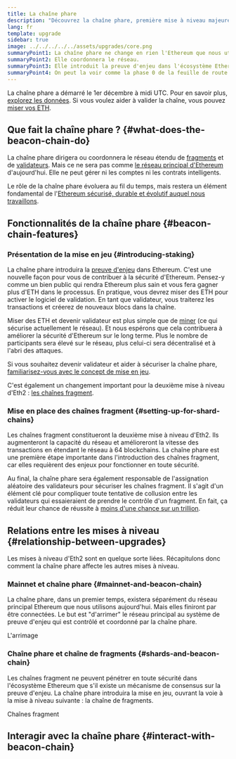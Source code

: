 ```yaml
---
title: La chaîne phare
description: "Découvrez la chaîne phare, première mise à niveau majeure Eth2 d'Ethereum."
lang: fr
template: upgrade
sidebar: true
image: ../../../../../assets/upgrades/core.png
summaryPoint1: La chaîne phare ne change en rien l'Ethereum que nous utilisons aujourd'hui.
summaryPoint2: Elle coordonnera le réseau.
summaryPoint3: Elle introduit la preuve d'enjeu dans l'écosystème Ethereum.
summaryPoint4: On peut la voir comme la phase 0 de la feuille de route.
---
```


<UpgradeStatus isShipped date="Expédié!">
    La chaîne phare a démarré le 1er décembre à midi UTC. Pour en savoir plus, <a href="https://beaconscan.com/">explorez les données</a>. Si vous voulez aider à valider la chaîne, vous pouvez <a href="/staking/">miser vos ETH</a>.
</UpgradeStatus>

## Que fait la chaîne phare ? {#what-does-the-beacon-chain-do}

La chaîne phare dirigera ou coordonnera le réseau étendu de [fragments](/upgrades/shard-chains/) et de [validateurs](/staking/). Mais ce ne sera pas comme [le réseau principal d'Ethereum](/glossary/#mainnet) d'aujourd'hui. Elle ne peut gérer ni les comptes ni les contrats intelligents.

Le rôle de la chaîne phare évoluera au fil du temps, mais restera un élément fondamental de l'[Ethereum sécurisé, durable et évolutif auquel nous travaillons](/upgrades/vision/).

## Fonctionnalités de la chaîne phare {#beacon-chain-features}

### Présentation de la mise en jeu {#introducing-staking}

La chaîne phare introduira la [preuve d'enjeu](/developers/docs/consensus-mechanisms/pos/) dans Ethereum. C'est une nouvelle façon pour vous de contribuer à la sécurité d'Ethereum. Pensez-y comme un bien public qui rendra Ethereum plus sain et vous fera gagner plus d'ETH dans le processus. En pratique, vous devrez miser des ETH pour activer le logiciel de validation. En tant que validateur, vous traiterez les transactions et créerez de nouveaux blocs dans la chaîne.

Miser des ETH et devenir validateur est plus simple que de [miner](/developers/docs/mining/) (ce qui sécurise actuellement le réseau). Et nous espérons que cela contribuera à améliorer la sécurité d'Ethereum sur le long terme. Plus le nombre de participants sera élevé sur le réseau, plus celui-ci sera décentralisé et à l'abri des attaques.

<InfoBanner emoji=":money_bag:">
Si vous souhaitez devenir validateur et aider à sécuriser la chaîne phare, <a href="/staking/">familiarisez-vous avec le concept de mise en jeu</a>.
</InfoBanner>

C'est également un changement important pour la deuxième mise à niveau d'Eth2 : [les chaînes fragment](/upgrades/shard-chains/).

### Mise en place des chaînes fragment {#setting-up-for-shard-chains}

Les chaînes fragment constitueront la deuxième mise à niveau d'Eth2. Ils augmenteront la capacité du réseau et amélioreront la vitesse des transactions en étendant le réseau à 64 blockchains. La chaîne phare est une première étape importante dans l'introduction des chaînes fragment, car elles requièrent des enjeux pour fonctionner en toute sécurité.

Au final, la chaîne phare sera également responsable de l'assignation aléatoire des validateurs pour sécuriser les chaînes fragment. Il s'agit d'un élément clé pour compliquer toute tentative de collusion entre les validateurs qui essaieraient de prendre le contrôle d'un fragment. En fait, ça réduit leur chance de réussite à [ moins d'une chance sur un trillion](https://medium.com/@chihchengliang/minimum-committee-size-explained-67047111fa20).

## Relations entre les mises à niveau {#relationship-between-upgrades}

Les mises à niveau d'Eth2 sont en quelque sorte liées. Récapitulons donc comment la chaîne phare affecte les autres mises à niveau.

### Mainnet et chaîne phare {#mainnet-and-beacon-chain}

La chaîne phare, dans un premier temps, existera séparément du réseau principal Ethereum que nous utilisons aujourd'hui. Mais elles finiront par être connectées. Le but est "d'arrimer" le réseau principal au système de preuve d'enjeu qui est contrôlé et coordonné par la chaîne phare.

<ButtonLink to="/upgrades/merge/">L'arrimage</ButtonLink>

### Chaîne phare et chaîne de fragments {#shards-and-beacon-chain}

Les chaînes fragment ne peuvent pénétrer en toute sécurité dans l'écosystème Ethereum que s'il existe un mécanisme de consensus sur la preuve d'enjeu. La chaîne phare introduira la mise en jeu, ouvrant la voie à la mise à niveau suivante : la chaîne de fragments.

<ButtonLink to="/upgrades/shard-chains/">Chaînes fragment</ButtonLink>

<Divider />

## Interagir avec la chaîne phare {#interact-with-beacon-chain}

<EthUpgradeBeaconChainActions />
